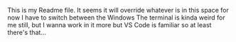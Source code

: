 This is my Readme file. It seems it will override whatever is in this space
 for now I have to switch between the Windows
 The terminal is kinda weird for me still, but I wanna work in it more
 but VS Code is familiar so at least there's that...